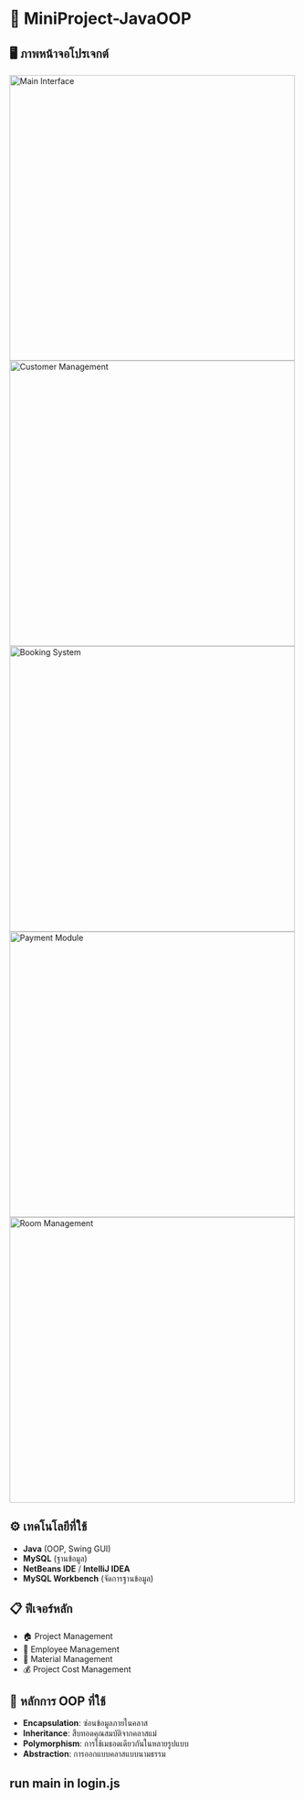 # 🏨 MiniProject-JavaOOP

## 🖥️ ภาพหน้าจอโปรเจกต์
<img width="500" alt="Main Interface" src="https://github.com/user-attachments/assets/882057d8-4480-4f00-8c64-8d8277638e2b" />
<img width="500" alt="Customer Management" src="https://github.com/user-attachments/assets/d484134f-9b78-4c8a-8c98-6adccfeb9438" />
<img width="500" alt="Booking System" src="https://github.com/user-attachments/assets/33d9147f-0169-4a17-b43c-39b660d4e953" />
<img width="500" alt="Payment Module" src="https://github.com/user-attachments/assets/d54bc020-6ee6-49ec-9266-5fd48696cf47" />
<img width="500" alt="Room Management" src="https://github.com/user-attachments/assets/f7aba0c1-1b47-4cb7-afe1-b3ae05b4e2f9" />

## ⚙️ เทคโนโลยีที่ใช้
- **Java** (OOP, Swing GUI)
- **MySQL** (ฐานข้อมูล)
- **NetBeans IDE** / **IntelliJ IDEA**
- **MySQL Workbench** (จัดการฐานข้อมูล)

## 📋 ฟีเจอร์หลัก
- 🏠 Project Management
- 👤 Employee Management
- 📅 Material Management
- 💰 Project Cost Management

## 🧠 หลักการ OOP ที่ใช้
- **Encapsulation**: ซ่อนข้อมูลภายในคลาส
- **Inheritance**: สืบทอดคุณสมบัติจากคลาสแม่
- **Polymorphism**: การใช้เมธอดเดียวกันในหลายรูปแบบ
- **Abstraction**: การออกแบบคลาสแบบนามธรรม

## run main in login.js
